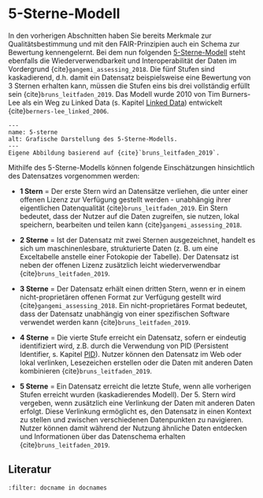 # 5-Sterne-Modell


In den vorherigen Abschnitten haben Sie bereits Merkmale zur Qualitätsbestimmung und mit den FAIR-Prinzipien auch ein Schema zur Bewertung kennengelernt. Bei dem nun folgenden <a href="https://5stardata.info/de" target="_blank">5-Sterne-Modell</a> steht ebenfalls die Wiederverwendbarkeit und Interoperabilität der Daten im Vordergrund {cite}`gangemi_assessing_2018`. Die fünf Stufen sind kaskadierend, d.h. damit ein Datensatz beispielsweise eine Bewertung von 3 Sternen erhalten kann, müssen die Stufen eins bis drei vollständig erfüllt sein {cite}`bruns_leitfaden_2019`. Das Modell wurde 2010 von Tim Burners-Lee als ein Weg zu Linked Data (s. Kapitel [Linked Data](linked_data)) entwickelt {cite}`berners-lee_linked_2006`.  

```{figure} _images/5_star_model.png
---
name: 5-sterne
alt: Grafische Darstellung des 5-Sterne-Modells.
---
Eigene Abbildung basierend auf {cite}`bruns_leitfaden_2019`.
```


Mithilfe des 5-Sterne-Modells können folgende Einschätzungen hinsichtlich des Datensatzes vorgenommen werden:

- **1 Stern** = Der erste Stern wird an Datensätze verliehen, die unter einer offenen Lizenz zur Verfügung gestellt werden - unabhängig ihrer eigentlichen Datenqualität {cite}`bruns_leitfaden_2019`. Ein Stern bedeutet, dass der Nutzer auf die Daten zugreifen, sie nutzen, lokal speichern, bearbeiten und teilen kann {cite}`gangemi_assessing_2018`.

- **2 Sterne** = Ist der Datensatz mit zwei Sternen ausgezeichnet, handelt es sich um maschinenlesbare, strukturierte Daten (z. B. um eine Exceltabelle anstelle einer Fotokopie der Tabelle). Der Datensatz ist neben der offenen Lizenz zusätzlich leicht wiederverwendbar {cite}`bruns_leitfaden_2019`.

- **3 Sterne** = Der Datensatz erhält einen dritten Stern, wenn er in einem nicht-proprietären offenen Format zur Verfügung gestellt wird {cite}`gangemi_assessing_2018`. Ein nicht-proprietäres Format bedeutet, dass der Datensatz unabhängig von einer spezifischen Software verwendet werden kann {cite}`bruns_leitfaden_2019`.

- **4 Sterne** = Die vierte Stufe erreicht ein Datensatz, sofern er eindeutig identifiziert wird, z.B. durch die Verwendung von PID (Persistent Identifier, s. Kapitel [PID](PID)). Nutzer können den Datensatz im Web oder lokal verlinken, Lesezeichen erstellen oder die Daten mit anderen Daten kombinieren {cite}`bruns_leitfaden_2019`. 

- **5 Sterne** = Ein Datensatz erreicht die letzte Stufe, wenn alle vorherigen Stufen erreicht wurden (kaskadierendes Modell). Der 5. Stern wird vergeben, wenn zusätzlich eine Verlinkung der Daten mit anderen Daten erfolgt. Diese Verlinkung ermöglicht es, den Datensatz in einen Kontext zu stellen und zwischen verschiedenen Datenpunkten zu navigieren. Nutzer können damit während der Nutzung ähnliche Daten entdecken und Informationen über das Datenschema erhalten {cite}`bruns_leitfaden_2019`.  

## Literatur
```{bibliography}
:filter: docname in docnames
```